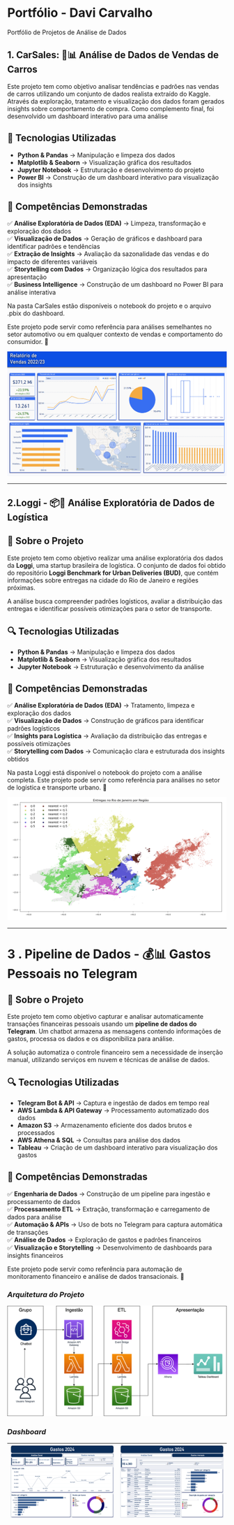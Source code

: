 # **Portfólio - Davi Carvalho**
Portfólio de Projetos de Análise de Dados

## **1. CarSales:**  🚗📊 Análise de Dados de Vendas de Carros

Este projeto tem como objetivo analisar tendências e padrões nas vendas de carros utilizando um conjunto de dados realista extraído do Kaggle. Através da exploração, tratamento e visualização dos dados foram gerados insights sobre comportamento de compra. Como complemento final, foi desenvolvido um dashboard interativo para uma análise

## 📌 Tecnologias Utilizadas  
- **Python & Pandas** → Manipulação e limpeza dos dados  
- **Matplotlib & Seaborn** → Visualização gráfica dos resultados  
- **Jupyter Notebook** → Estruturação e desenvolvimento do projeto  
- **Power BI** → Construção de um dashboard interativo para visualização dos insights  

## 🎯 Competências Demonstradas  
✅ **Análise Exploratória de Dados (EDA)** → Limpeza, transformação e exploração dos dados  
✅ **Visualização de Dados** → Geração de gráficos e dashboard para identificar padrões e tendências  
✅ **Extração de Insights** → Avaliação da sazonalidade das vendas e do impacto de diferentes variáveis  
✅ **Storytelling com Dados** → Organização lógica dos resultados para apresentação  
✅ **Business Intelligence** → Construção de um dashboard no Power BI para análise interativa  

Na pasta CarSales estão disponíveis o notebook do projeto e o arquivo .pbix do dashboard.

Este projeto pode servir como referência para análises semelhantes no setor automotivo ou em qualquer contexto de vendas e comportamento do consumidor. 🚀  

![Dashboard](https://github.com/davicarv/Portfolio/blob/main/CarSales/Dashboard%20image.png?raw=true)


-----------------------------------------


## **2.Loggi** - 📦🚚 Análise Exploratória de Dados de Logística   

## 📌 Sobre o Projeto  
Este projeto tem como objetivo realizar uma análise exploratória dos dados da **Loggi**, uma startup brasileira de logística. O conjunto de dados foi obtido do repositório **Loggi Benchmark for Urban Deliveries (BUD)**, que contém informações sobre entregas na cidade do Rio de Janeiro e regiões próximas.  

A análise busca compreender padrões logísticos, avaliar a distribuição das entregas e identificar possíveis otimizações para o setor de transporte.  

## 🔍 Tecnologias Utilizadas  
- **Python & Pandas** → Manipulação e limpeza dos dados  
- **Matplotlib & Seaborn** → Visualização gráfica dos resultados  
- **Jupyter Notebook** → Estruturação e desenvolvimento da análise  

## 🎯 Competências Demonstradas  
✅ **Análise Exploratória de Dados (EDA)** → Tratamento, limpeza e exploração dos dados  
✅ **Visualização de Dados** → Construção de gráficos para identificar padrões logísticos  
✅ **Insights para Logística** → Avaliação da distribuição das entregas e possíveis otimizações  
✅ **Storytelling com Dados** → Comunicação clara e estruturada dos insights obtidos  

Na pasta Loggi está disponível o notebook do projeto com a análise completa.
Este projeto pode servir como referência para análises no setor de logística e transporte urbano. 🚀  

![Mapa Loggi](https://github.com/davicarv/Portfolio/blob/main/Loggi/Loggi%20Map%20image.png?raw=true)

-----------------------------------------

# 3 . Pipeline de Dados - 💰📊 Gastos Pessoais no Telegram

## 📌 Sobre o Projeto  
Este projeto tem como objetivo capturar e analisar automaticamente transações financeiras pessoais usando um **pipeline de dados do Telegram**. Um chatbot armazena as mensagens contendo informações de gastos, processa os dados e os disponibiliza para análise.  

A solução automatiza o controle financeiro sem a necessidade de inserção manual, utilizando serviços em nuvem e técnicas de análise de dados.  

## 🔍 Tecnologias Utilizadas  
- **Telegram Bot & API** → Captura e ingestão de dados em tempo real  
- **AWS Lambda & API Gateway** → Processamento automatizado dos dados  
- **Amazon S3** → Armazenamento eficiente dos dados brutos e processados  
- **AWS Athena & SQL** → Consultas para análise dos dados  
- **Tableau** → Criação de um dashboard interativo para visualização dos gastos  

## 🎯 Competências Demonstradas  
✅ **Engenharia de Dados** → Construção de um pipeline para ingestão e processamento de dados  
✅ **Processamento ETL** → Extração, transformação e carregamento de dados para análise  
✅ **Automação & APIs** → Uso de bots no Telegram para captura automática de transações  
✅ **Análise de Dados** → Exploração de gastos e padrões financeiros  
✅ **Visualização e Storytelling** → Desenvolvimento de dashboards para insights financeiros  

Este projeto pode servir como referência para automação de monitoramento financeiro e análise de dados transacionais. 🚀  

### *Arquitetura do Projeto*
![Arquitetura](https://github.com/davicarv/Portfolio/blob/main/Pipeline%20de%20Dados/Diagrama%20Pipeline.drawio.png?raw=true)

### *Dashboard*
| ![Gastos Gerais](https://github.com/davicarv/Portfolio/blob/main/Pipeline%20de%20Dados/Gastos%20Geral.png?raw=true) | ![Gastos Gerais](https://github.com/davicarv/Portfolio/blob/main/Pipeline%20de%20Dados/Gastos%20Mensal.png?raw=true) | 
| -- | -- |
